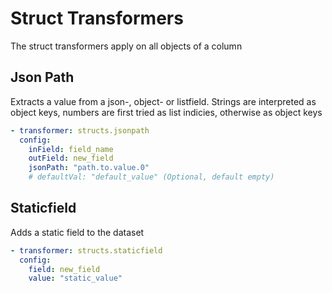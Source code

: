 # Struct Transformers
The struct transformers apply on all objects of a column

## Json Path
Extracts a value from a json-, object- or listfield. Strings are interpreted as object keys, numbers are first tried as list indicies, otherwise as object keys

```yaml
- transformer: structs.jsonpath
  config:
    inField: field_name
    outField: new_field
    jsonPath: "path.to.value.0"
    # defaultVal: "default_value" (Optional, default empty)

```
## Staticfield
Adds a static field to the dataset

```yaml
- transformer: structs.staticfield
  config:
    field: new_field
    value: "static_value"
```
